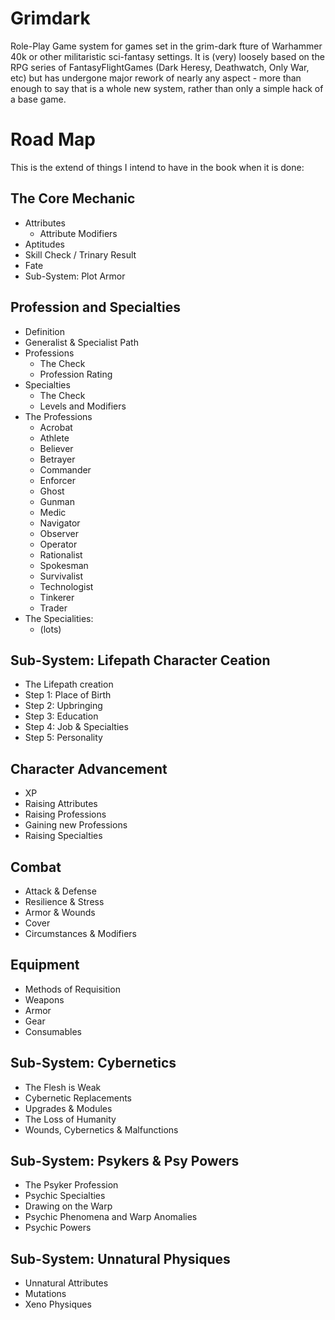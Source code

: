 # Grimdark
Role-Play Game system for games set in the grim-dark fture of Warhammer 40k or other militaristic sci-fantasy settings. It is (very) loosely based on the RPG series of FantasyFlightGames (Dark Heresy, Deathwatch, Only War, etc) but has undergone major rework of nearly any aspect - more than enough to say that is a whole new system, rather than only a simple hack of a base game.

# Road Map
This is the extend of things I intend to have in the book when it is done:

## The Core Mechanic
- Attributes
    + Attribute Modifiers
- Aptitudes
- Skill Check / Trinary Result
- Fate
- Sub-System: Plot Armor

## Profession and Specialties
- Definition
- Generalist & Specialist Path
- Professions
    - The Check
    - Profession Rating
- Specialties
    - The Check
    - Levels and Modifiers
- The Professions
    - Acrobat
    - Athlete
    - Believer
    - Betrayer
    - Commander
    - Enforcer
    - Ghost
    - Gunman
    - Medic
    - Navigator
    - Observer
    - Operator
    - Rationalist
    - Spokesman
    - Survivalist
    - Technologist
    - Tinkerer
    - Trader
- The Specialities:
    - (lots)

## Sub-System: Lifepath Character Ceation
- The Lifepath creation
- Step 1: Place of Birth
- Step 2: Upbringing
- Step 3: Education
- Step 4: Job & Specialties
- Step 5: Personality

## Character Advancement
- XP
- Raising Attributes
- Raising Professions
- Gaining new Professions
- Raising Specialties

## Combat
- Attack & Defense
- Resilience & Stress
- Armor & Wounds
- Cover
- Circumstances & Modifiers

## Equipment
- Methods of Requisition
- Weapons
- Armor
- Gear
- Consumables

## Sub-System: Cybernetics
- The Flesh is Weak
- Cybernetic Replacements
- Upgrades & Modules
- The Loss of Humanity
- Wounds, Cybernetics & Malfunctions

## Sub-System: Psykers & Psy Powers
- The Psyker Profession
- Psychic Specialties
- Drawing on the Warp
- Psychic Phenomena and Warp Anomalies
- Psychic Powers

## Sub-System: Unnatural Physiques
- Unnatural Attributes
- Mutations
- Xeno Physiques